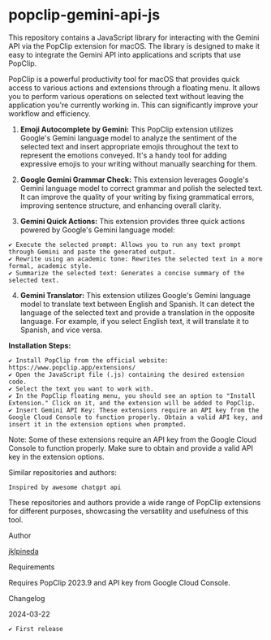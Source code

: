 # popclip-gemini-api-js
This repository contains a JavaScript library for interacting with the Gemini API via the PopClip extension for macOS. The library is designed to make it easy to integrate the Gemini API into applications and scripts that use PopClip.

PopClip is a powerful productivity tool for macOS that provides quick access to various actions and extensions through a floating menu. It allows you to perform various operations on selected text without leaving the application you're currently working in. This can significantly improve your workflow and efficiency.

1. **Emoji Autocomplete by Gemini:** This PopClip extension utilizes Google's Gemini language model to analyze the sentiment of the selected text and insert appropriate emojis throughout the text to represent the emotions conveyed. It's a handy tool for adding expressive emojis to your writing without manually searching for them.

2. **Google Gemini Grammar Check:** This extension leverages Google's Gemini language model to correct grammar and polish the selected text. It can improve the quality of your writing by fixing grammatical errors, improving sentence structure, and enhancing overall clarity.

3. **Gemini Quick Actions:** This extension provides three quick actions powered by Google's Gemini language model:
```
✔ Execute the selected prompt: Allows you to run any text prompt through Gemini and paste the generated output.
✔ Rewrite using an academic tone: Rewrites the selected text in a more formal, academic style.
✔ Summarize the selected text: Generates a concise summary of the selected text.
```

4. **Gemini Translator:** This extension utilizes Google's Gemini language model to translate text between English and Spanish. It can detect the language of the selected text and provide a translation in the opposite language. For example, if you select English text, it will translate it to Spanish, and vice versa.

**Installation Steps:**
```
✔ Install PopClip from the official website: https://www.popclip.app/extensions/
✔ Open the JavaScript file (.js) containing the desired extension code.
✔ Select the text you want to work with.
✔ In the PopClip floating menu, you should see an option to "Install Extension." Click on it, and the extension will be added to PopClip.
✔ Insert Gemini API Key: These extensions require an API key from the Google Cloud Console to function properly. Obtain a valid API key, and insert it in the extension options when prompted.
```

Note: Some of these extensions require an API key from the Google Cloud Console to function properly. Make sure to obtain and provide a valid API key in the extension options.

Similar repositories and authors:
```
Inspired by awesome chatgpt api
```
These repositories and authors provide a wide range of PopClip extensions for different purposes, showcasing the versatility and usefulness of this tool.

Author

[jklpineda](https://github.com/jklpineda)

Requirements

Requires PopClip 2023.9 and API key from Google Cloud Console.

Changelog

2024-03-22
```
✔ First release
```
